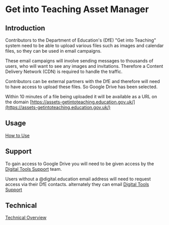 # Get into Teaching Asset Manager

## Introduction
Contributors to the Department of Education's (DfE) "Get into Teaching" system need to be able to upload various files such as images and calendar files, so they can be used in email campaigns.

These email campaigns will involve sending messages to thousands of users, who will want to see any images and invitations. Therefore a Content Delivery Network (CDN) is required to handle the traffic.

Contributors can be external partners with the DfE and therefore will need to have access to upload these files. So Google Drive has been selected. 

Within 10 minutes of a file being uploaded it will be available as a URL on the domain [https://assets-getintoteaching.education.gov.uk/](https://assets-getintoteaching.education.gov.uk/)

## Usage
[How to Use](Assets/README.md)

## Support
To gain access to Google Drive you will need to be given access by the [Digital Tools Support](https://sites.google.com/digital.education.gov.uk/digitaltools/home) team.

Users without a @digital.education email address will need to request access via their DfE contacts. alternately they can email [Digital Tools Support](mailto:digital-tools-support@digital.education.gov.uk)

## Technical 

[Technical Overview](Technical/README.md)







